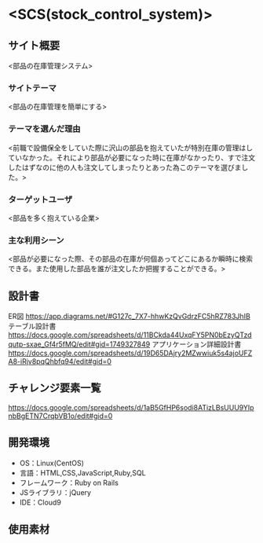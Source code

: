 # <SCS(stock_control_system)>

## サイト概要
<部品の在庫管理システム>

### サイトテーマ
<部品の在庫管理を簡単にする>

### テーマを選んだ理由
<前職で設備保全をしていた際に沢山の部品を抱えていたが特別在庫の管理はしていなかった。それにより部品が必要になった時に在庫がなかったり、すで注文したはずなのに他の人も注文してしまったりとあった為このテーマを選びました。>

### ターゲットユーザ
<部品を多く抱えている企業>

### 主な利用シーン
<部品が必要になった際、その部品の在庫が何個あってどこにあるか瞬時に検索できる。また使用した部品を誰が注文したか把握することができる。>

## 設計書
ER図
<https://app.diagrams.net/#G127c_7X7-hhwKzQvGdrzFC5hRZ783JhIB>
テーブル設計書
<https://docs.google.com/spreadsheets/d/11BCkda44UxqFY5PN0bEzyQTzdqutp-sxae_Gf4r5fMQ/edit#gid=1749327849>
アプリケーション詳細設計書
<https://docs.google.com/spreadsheets/d/19D65DAjry2MZwwiuk5s4ajoUFZA8-iRjv8pqQhbfq94/edit#gid=0>

## チャレンジ要素一覧
<https://docs.google.com/spreadsheets/d/1aB5GfHP6sodi8ATizLBsUUU9YIpnbBgETN7CrqbVB1o/edit#gid=0>

## 開発環境
- OS：Linux(CentOS)
- 言語：HTML,CSS,JavaScript,Ruby,SQL
- フレームワーク：Ruby on Rails
- JSライブラリ：jQuery
- IDE：Cloud9

## 使用素材
